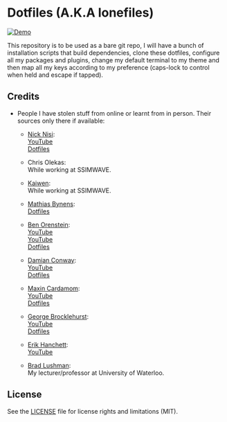 # Dotfiles (A.K.A lonefiles)

[![Demo](https://github.com/shahzadlone/lonefiles/blob/master/media/demo.gif)](https://www.youtube.com/watch?v=kpsW9i991Fw)

This repository is to be used as a bare git repo, I will have a bunch of installation
 scripts that build dependencies, clone these dotfiles, configure all my packages and
 plugins, change my default terminal to my theme and then map all my keys according
 to my preference (caps-lock to control when held and escape if tapped).


## Credits

  - People I have stolen stuff from online or learnt from in person. Their sources only there if available:

    * [Nick Nisi](https://github.com/nicknisi):<br/>
        [YouTube](https://youtube.com/watch?v=5r6yzFEXajQ)<br/>
        [Dotfiles](https://github.com/nicknisi/dotfiles)<br/>

    * Chris Olekas:<br/>
        While working at SSIMWAVE.<br/>

    * [Kaiwen](https://github.com/k3ye):<br/>
        While working at SSIMWAVE.<br/>

    * [Mathias Bynens](https://github.com/mathiasbynens):<br/>
        [Dotfiles](https://github.com/mathiasbynens/dotfiles)<br/>

    * [Ben Orenstein](https://github.com/r00k):<br/>
        [YouTube](https://youtube.com/watch?v=SkdrYWhh-8s)<br/>
        [YouTube](https://youtube.com/watch?v=OnUiHLYZgaA)<br/>
        [Dotfiles](https://github.com/r00k/dotfiles)<br/>

    * [Damian Conway](https://github.com/thoughtstream):<br/>
        [YouTube](https://youtube.com/watch?v=aHm36-na4-4)<br/>
        [Dotfiles](https://github.com/thoughtstream/Damian-Conway-s-Vim-Setup)<br/>

    * [Maxin Cardamom](https://github.com/changemewtf):<br/>
        [YouTube](https://youtube.com/watch?v=XA2WjJbmmoM)<br/>
        [Dotfiles](https://github.com/changemewtf/dotfiles)<br/>

    * [George Brocklehurst](https://github.com/georgebrock):<br/>
        [YouTube](https://youtube.com/watch?v=3TX3kV3TICU)<br/>
        [Dotfiles](https://github.com/georgebrock/dotfiles)<br/>

    * [Erik Hanchett](https://github.com/ErikCH):<br/>
        [YouTube](https://youtube.com/watch?v=tQtYCACsdtw)<br/>

    * [Brad Lushman](https://cs.uwaterloo.ca/about/people/bmlushma):<br/>
        My lecturer/professor at University of Waterloo.


## License
See the [LICENSE](LICENSE.md) file for license rights and limitations (MIT).
